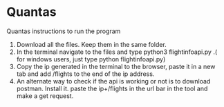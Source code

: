 # Quantas
Quantas
instructions to run the program

1. Download all the files. Keep them in the same folder.
2. In the terminal navigate to the files and type python3 flightinfoapi.py .( for windows users, just type python flightinfoapi.py)
3. Copy the ip generated in the terminal to the browser, paste it in a new tab and add /flights to the end of the ip address.
4. An alternate way to check if the api is working or not is to download postman. Install it. paste the ip+/flights in the url bar in the tool and make a get request.
